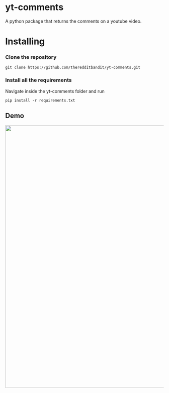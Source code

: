 # yt-comments
A python package that returns the comments on a youtube video.

# Installing 

### Clone the repository 
```
git clone https://github.com/theredditbandit/yt-comments.git

```

### Install all the requirements 
Navigate inside the yt-comments folder and run

```
pip install -r requirements.txt
```

## Demo
<a href="https://asciinema.org/a/2LHZe75y5K9nQYwcRqYxHD5bc"><img src="https://asciinema.org/a/14.png" width="836"/></a>
